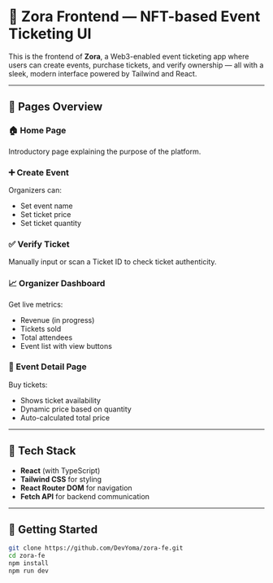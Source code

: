 # 🎨 Zora Frontend — NFT-based Event Ticketing UI

This is the frontend of **Zora**, a Web3-enabled event ticketing app where users can create events, purchase tickets, and verify ownership — all with a sleek, modern interface powered by Tailwind and React.

---

## 🧪 Pages Overview

### 🏠 Home Page
Introductory page explaining the purpose of the platform.

### ➕ Create Event
Organizers can:
- Set event name
- Set ticket price
- Set ticket quantity

### ✅ Verify Ticket
Manually input or scan a Ticket ID to check ticket authenticity.

### 📈 Organizer Dashboard
Get live metrics:
- Revenue (in progress)
- Tickets sold
- Total attendees
- Event list with view buttons

### 📄 Event Detail Page
Buy tickets:
- Shows ticket availability
- Dynamic price based on quantity
- Auto-calculated total price

---

## 🧰 Tech Stack

- **React** (with TypeScript)
- **Tailwind CSS** for styling
- **React Router DOM** for navigation
- **Fetch API** for backend communication

---

## 🚀 Getting Started

```bash
git clone https://github.com/DevYoma/zora-fe.git
cd zora-fe
npm install
npm run dev
